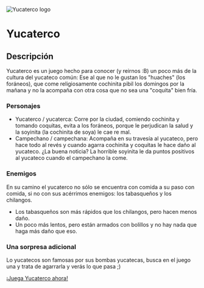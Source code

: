 ![Yucaterco logo](https://juansinmied0s.github.io/yucatercos/assets/logo.png)

# Yucaterco

## Descripción

Yucaterco es un juego hecho para conocer (y reirnos :B) un poco más de la cultura del yucateco común: Ese al que no le gustan los "huaches" (los foráneos), que come religiosamente cochinita pibil los domingos por la mañana y no la acompaña con otra cosa que no sea una "coquita" bien fría.

### Personajes

- Yucaterco / yucaterca: Corre por la ciudad, comiendo cochinita y tomando coquitas, evita a los foráneos, porque le perjudican la salud y la soyinita (la cochinita de soya) le cae re mal.
- Campechano / campechana: Acompaña en su travesía al yucateco, pero hace todo al revés y cuando agarra cochinita y coquitas le hace daño al yucateco. ¿La buena noticia? La horrible soyinita le da puntos positivos al yucateco cuando el campechano la come.

### Enemigos

En su camino el yucaterco no sólo se encuentra con comida a su paso con comida, si no con sus acérrimos enemigos: los tabasqueños y los chilangos.

- Los tabasqueños son más rápidos que los chilangos, pero hacen menos daño.
- Un poco más lentos, pero están armados con bolillos y no hay nada que haga más daño que eso.

### Una sorpresa adicional

Lo yucatecos son famosas por sus bombas yucatecas, busca en el juego una y trata de agarrarla y verás lo que pasa ;)




[¡Juega Yucaterco ahora!](https://juansinmied0s.github.io/yucatercos/)

